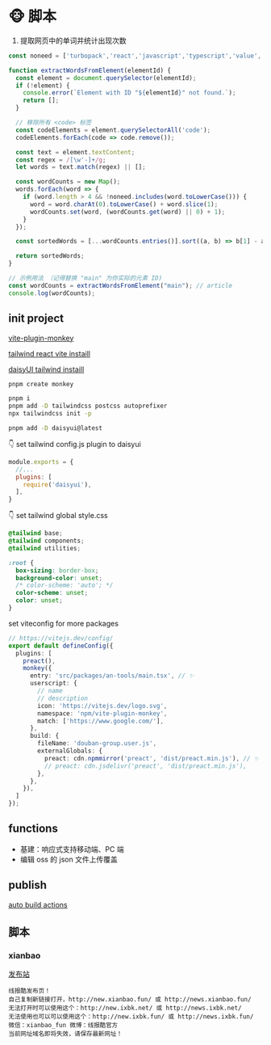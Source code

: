 # 🐵 脚本

1. 提取网页中的单词并统计出现次数

```js
const noneed = ['turbopack','react','javascript','typescript','value','build','gitHub'];

function extractWordsFromElement(elementId) {
  const element = document.querySelector(elementId);
  if (!element) {
    console.error(`Element with ID "${elementId}" not found.`);
    return [];
  }

  // 移除所有 <code> 标签
  const codeElements = element.querySelectorAll('code');
  codeElements.forEach(code => code.remove());

  const text = element.textContent;
  const regex = /[\w'-]+/g;
  let words = text.match(regex) || [];

  const wordCounts = new Map();
  words.forEach(word => {
    if (word.length > 4 && !noneed.includes(word.toLowerCase())) {
      word = word.charAt(0).toLowerCase() + word.slice(1);
      wordCounts.set(word, (wordCounts.get(word) || 0) + 1);
    }
  });

  const sortedWords = [...wordCounts.entries()].sort((a, b) => b[1] - a[1]);

  return sortedWords;
}

// 示例用法 （记得替换 "main" 为你实际的元素 ID)
const wordCounts = extractWordsFromElement("main"); // article
console.log(wordCounts);
```

## init project

[vite-plugin-monkey](https://github.com/lisonge/vite-plugin-monkey)

[tailwind react vite instaill](https://tailwindcss.com/docs/guides/vite)

[daisyUI tailwind instaill](https://daisyui.com/docs/install/)

```bash
pnpm create monkey

pnpm i
pnpm add -D tailwindcss postcss autoprefixer
npx tailwindcss init -p

pnpm add -D daisyui@latest
```

👇 set tailwind config.js plugin to daisyui

```js
module.exports = {
  //...
  plugins: [
    require('daisyui'),
  ],
}
```

👇 set tailwind global style.css

```css
@tailwind base;
@tailwind components;
@tailwind utilities;

:root {
  box-sizing: border-box;
  background-color: unset;
  /* color-scheme: 'auto'; */
  color-scheme: unset;
  color: unset;
}
```

set viteconfig for more packages

```ts
// https://vitejs.dev/config/
export default defineConfig({
  plugins: [
    preact(),
    monkey({
      entry: 'src/packages/an-tools/main.tsx', // ✨
      userscript: {
        // name
        // description
        icon: 'https://vitejs.dev/logo.svg',
        namespace: 'npm/vite-plugin-monkey',
        match: ['https://www.google.com/'],
      },
      build: {
        fileName: 'douban-group.user.js',
        externalGlobals: {
          preact: cdn.npmmirror('preact', 'dist/preact.min.js'), // ✨
          // preact: cdn.jsdelivr('preact', 'dist/preact.min.js'),
        },
      },
    }),
  ]
});
```

## functions

- 基建：响应式支持移动端、PC 端
- 编辑 oss 的 json 文件上传覆盖

## publish

[auto build actions](https://blog.yunyuyuan.net/articles/2064)

## 脚本

### xianbao

[发布站](https://www.xianbaoku.net/)

```text
线报酷发布页！
自己复制新链接打开，http://new.xianbao.fun/ 或 http://news.xianbao.fun/
无法打开时可以使用这个：http://new.ixbk.net/ 或 http://news.ixbk.net/
无法使用也可以可以使用这个：http://new.ixbk.fun/ 或 http://news.ixbk.fun/
微信：xianbao_fun 微博：线报酷官方
当前网址域名即将失效，请保存最新网址！
```
